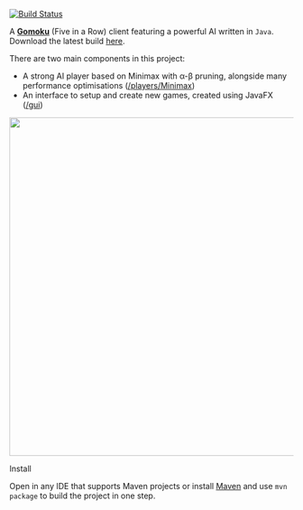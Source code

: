 [![Build Status](https://travis-ci.org/haslam22/gomoku.svg?branch=master)](https://travis-ci.org/haslam22/gomoku)

A [**Gomoku**](https://en.wikipedia.org/wiki/Gomoku) (Five in a Row) client featuring a powerful AI written in `Java`. Download the latest build [here](target/Gomoku-1.0.jar).

There are two main components in this project:

* A strong AI player based on Minimax with α-β pruning, alongside many performance optimisations ([/players/Minimax](src/main/java/players/minimax))
* An interface to setup and create new games, created using JavaFX ([/gui](src/main/java/gui))

<p align="center"><img src="http://i.imgur.com/sgZ6A1a.png" width="800" height="600" /></p


## Install
Open in any IDE that supports Maven projects or install [Maven](https://maven.apache.org/download.cgi) and use `mvn package` to build the project in one step.
